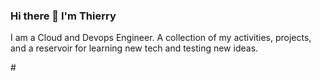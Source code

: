 ### Hi there 👋 I'm Thierry

<!--
**tenongene/tenongene** is a ✨ _special_ ✨ repository because its `README.md` (this file) appears on your GitHub profile.

Here are some ideas to get you started:

- 🔭 I’m currently working on ...
- 🌱 I’m currently learning ...
- 👯 I’m looking to collaborate on ...
- 🤔 I’m looking for help with ...
- 💬 Ask me about ...
- 📫 How to reach me: ...
- 😄 Pronouns: ...
- ⚡ Fun fact: ...
-->
I am a Cloud and Devops Engineer. A collection of my activities, projects, and a reservoir for learning new tech and testing new ideas. 



#<!--START_SECTION:badges-->
<div data-iframe-width="150" data-iframe-height="270" data-share-badge-id="0c1adb62-c37b-4c6b-93b5-62fae4fdf25e" data-share-badge-host="https://www.credly.com"></div><script type="text/javascript" async src="//cdn.credly.com/assets/utilities/embed.js"></script>
<!--END_SECTION:badges-->
